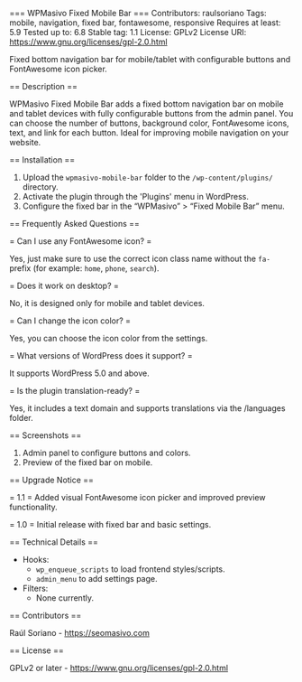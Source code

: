 === WPMasivo Fixed Mobile Bar ===
Contributors: raulsoriano
Tags: mobile, navigation, fixed bar, fontawesome, responsive
Requires at least: 5.9
Tested up to: 6.8
Stable tag: 1.1
License: GPLv2
License URI: https://www.gnu.org/licenses/gpl-2.0.html

Fixed bottom navigation bar for mobile/tablet with configurable buttons and FontAwesome icon picker.

== Description ==

WPMasivo Fixed Mobile Bar adds a fixed bottom navigation bar on mobile and tablet devices with fully configurable buttons from the admin panel. You can choose the number of buttons, background color, FontAwesome icons, text, and link for each button. Ideal for improving mobile navigation on your website.

== Installation ==

1. Upload the `wpmasivo-mobile-bar` folder to the `/wp-content/plugins/` directory.
2. Activate the plugin through the 'Plugins' menu in WordPress.
3. Configure the fixed bar in the “WPMasivo” > “Fixed Mobile Bar” menu.

== Frequently Asked Questions ==

= Can I use any FontAwesome icon? =

Yes, just make sure to use the correct icon class name without the `fa-` prefix (for example: `home`, `phone`, `search`).

= Does it work on desktop? =

No, it is designed only for mobile and tablet devices.

= Can I change the icon color? =

Yes, you can choose the icon color from the settings.

= What versions of WordPress does it support? =

It supports WordPress 5.0 and above.

= Is the plugin translation-ready? =

Yes, it includes a text domain and supports translations via the /languages folder.

== Screenshots ==

1. Admin panel to configure buttons and colors.
2. Preview of the fixed bar on mobile.

== Upgrade Notice ==

= 1.1 =
Added visual FontAwesome icon picker and improved preview functionality.

= 1.0 =
Initial release with fixed bar and basic settings.

== Technical Details ==

* Hooks:
  - `wp_enqueue_scripts` to load frontend styles/scripts.
  - `admin_menu` to add settings page.
* Filters:
  - None currently.

== Contributors ==

Raúl Soriano - https://seomasivo.com

== License ==

GPLv2 or later - https://www.gnu.org/licenses/gpl-2.0.html

